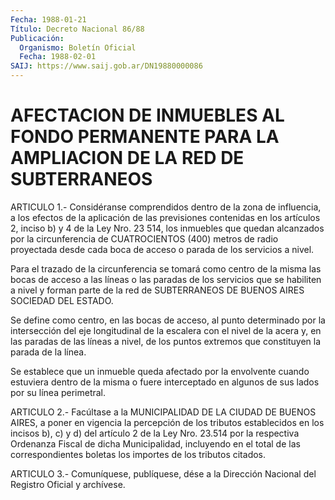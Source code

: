 ```yaml
---
Fecha: 1988-01-21
Título: Decreto Nacional 86/88
Publicación:
  Organismo: Boletín Oficial
  Fecha: 1988-02-01
SAIJ: https://www.saij.gob.ar/DN19880000086
---
```

# AFECTACION DE INMUEBLES AL FONDO PERMANENTE PARA LA AMPLIACION DE LA RED DE SUBTERRANEOS

<a id="1"></a>
ARTICULO  1.-  Considéranse  comprendidos  dentro  de  la  zona  de influencia,  a  los  efectos  de  la  aplicación de las previsiones contenidas en los artículos 2, inciso b)  y  4  de  la  Ley Nro. 23 514,  los inmuebles que quedan alcanzados por la circunferencia  de CUATROCIENTOS  (400)  metros de radio proyectada desde cada boca de acceso o parada de los servicios a nivel.

Para el trazado de la circunferencia  se  tomará  como centro de la misma  las  bocas  de  acceso  a  las líneas o las paradas  de  los servicios que se habiliten a nivel  y  forman  parte  de  la red de SUBTERRANEOS DE BUENOS AIRES SOCIEDAD DEL ESTADO.

Se define como centro, en las bocas de acceso, al punto determinado   por  la  intersección  del  eje  longitudinal  de  la escalera con el  nivel  de la acera y, en las paradas de las líneas a nivel, de los puntos extremos  que  constituyen  la  parada de la línea.

Se  establece  que  un  inmueble  queda  afectado por la envolvente cuando  estuviera  dentro  de  la  misma  o fuere  interceptado  en algunos de sus lados por su línea perimetral.

<a id="2"></a>
ARTICULO  2.-  Facúltase  a la MUNICIPALIDAD DE LA CIUDAD DE BUENOS AIRES,  a  poner  en  vigencia    la  percepción  de  los  tributos establecidos en los incisos b), c)  y  d)  del artículo 2 de la Ley Nro. 23.514 por la respectiva Ordenanza Fiscal de dicha Municipalidad,  incluyendo  en  el  total  de las  correspondientes boletas los importes de los tributos citados.

<a id="3"></a>
ARTICULO  3.- Comuníquese, publíquese, dése a la Dirección Nacional del Registro Oficial y archívese.